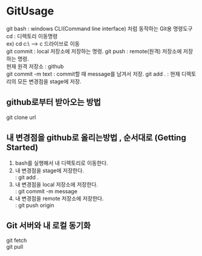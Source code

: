 # GitUsage

git bash : windows CLI(Command line interface) 처럼 동작하는 Git용 명령도구   
cd : 디렉토리 이동명령   
ex) cd c:\ --> c 드라이브로 이동   
git commit : local 저장소에 저장하는 명령.
git push : remote(원격) 저장소에 저장하는 명령.   
현재 원격 저장소 : github   
git commit -m text : commit할 때 message를 남겨서 저장.
git add . : 현재 디렉토리의 모든 변경점을 stage에 저장.
   
## github로부터 받아오는 방법   
git clone url   
   
## 내 변경점을 github로 올리는방법 , 순서대로 (Getting Started)   
1. bash를 실행해서 내 디렉토리로 이동한다.   
2. 내 변경점을 stage에 저장한다.   
  : git add .
3. 내 변경점을 local 저장소에 저장한다.   
  : git commit -m message
4. 내 변경점을 remote 저장소에 저장한다.   
  : git push origin

## Git 서버와 내 로컬 동기화
git fetch   
git pull
